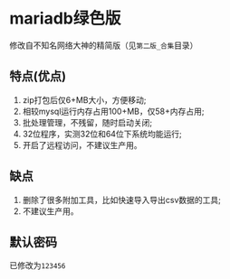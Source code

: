 # mariadb绿色版
修改自不知名网络大神的精简版（见`第二版_合集`目录）
## 特点(优点)
1. zip打包后仅6+MB大小，方便移动;
2. 相较mysql运行内存占用100+MB，仅58+内存占用;
3. 批处理管理，不残留，随时启动关闭;
4. 32位程序，实测32位和64位下系统均能运行;
5. 开启了远程访问，不建议生产用。
## 缺点
1. 删除了很多附加工具，比如快速导入导出csv数据的工具;
2. 不建议生产用。

## 默认密码
已修改为`123456`
